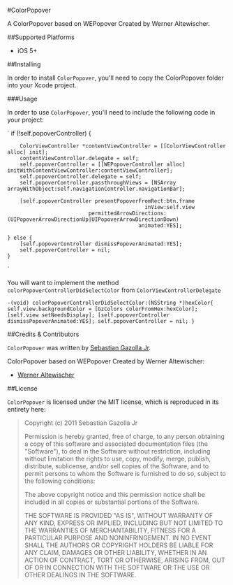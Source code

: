 #ColorPopover

A ColorPopover based on WEPopover Created by Werner Altewischer.

##Supported Platforms

- iOS 5+

##Installing

In order to install `ColorPopover`, you'll need to copy the ColorPopover folder into your Xcode project. 

###Usage

In order to use `ColorPopover`, you'll need to include the following code in your project:

`
    if (!self.popoverController) {
		
		ColorViewController *contentViewController = [[ColorViewController alloc] init];
        contentViewController.delegate = self;
		self.popoverController = [[WEPopoverController alloc] initWithContentViewController:contentViewController];
		self.popoverController.delegate = self;
		self.popoverController.passthroughViews = [NSArray arrayWithObject:self.navigationController.navigationBar];
		
		[self.popoverController presentPopoverFromRect:btn.frame
                                                inView:self.view
                              permittedArrowDirections:(UIPopoverArrowDirectionUp|UIPopoverArrowDirectionDown)
                                              animated:YES];
        
	} else {
		[self.popoverController dismissPopoverAnimated:YES];
		self.popoverController = nil;
	}

`

You will want to implement the method `colorPopoverControllerDidSelectColor` from `ColorViewControllerDelegate`

`
-(void) colorPopoverControllerDidSelectColor:(NSString *)hexColor{
    self.view.backgroundColor = [GzColors colorFromHex:hexColor];
    [self.view setNeedsDisplay];
    [self.popoverController dismissPopoverAnimated:YES];
    self.popoverController = nil;
}
`

 
##Credits & Contributors

`ColorPopover` was written by [Sebastian Gazolla Jr][1].

  [1]: http://gazapps.com

  
ColorPopover based on WEPopover Created by Werner Altewischer:

- [Werner Altewischer](https://github.com/werner77/WEPopover)

  
##License

`ColorPopover` is licensed under the MIT license, which is reproduced in its entirety here:


>Copyright (c) 2011 Sebastian Gazolla Jr
>
>Permission is hereby granted, free of charge, to any person obtaining a copy
>of this software and associated documentation files (the "Software"), to deal
>in the Software without restriction, including without limitation the rights
>to use, copy, modify, merge, publish, distribute, sublicense, and/or sell
>copies of the Software, and to permit persons to whom the Software is
>furnished to do so, subject to the following conditions:
>
>The above copyright notice and this permission notice shall be included in
>all copies or substantial portions of the Software.
>
>THE SOFTWARE IS PROVIDED "AS IS", WITHOUT WARRANTY OF ANY KIND, EXPRESS OR
>IMPLIED, INCLUDING BUT NOT LIMITED TO THE WARRANTIES OF MERCHANTABILITY,
>FITNESS FOR A PARTICULAR PURPOSE AND NONINFRINGEMENT. IN NO EVENT SHALL THE
>AUTHORS OR COPYRIGHT HOLDERS BE LIABLE FOR ANY CLAIM, DAMAGES OR OTHER
>LIABILITY, WHETHER IN AN ACTION OF CONTRACT, TORT OR OTHERWISE, ARISING FROM,
>OUT OF OR IN CONNECTION WITH THE SOFTWARE OR THE USE OR OTHER DEALINGS IN
>THE SOFTWARE.
